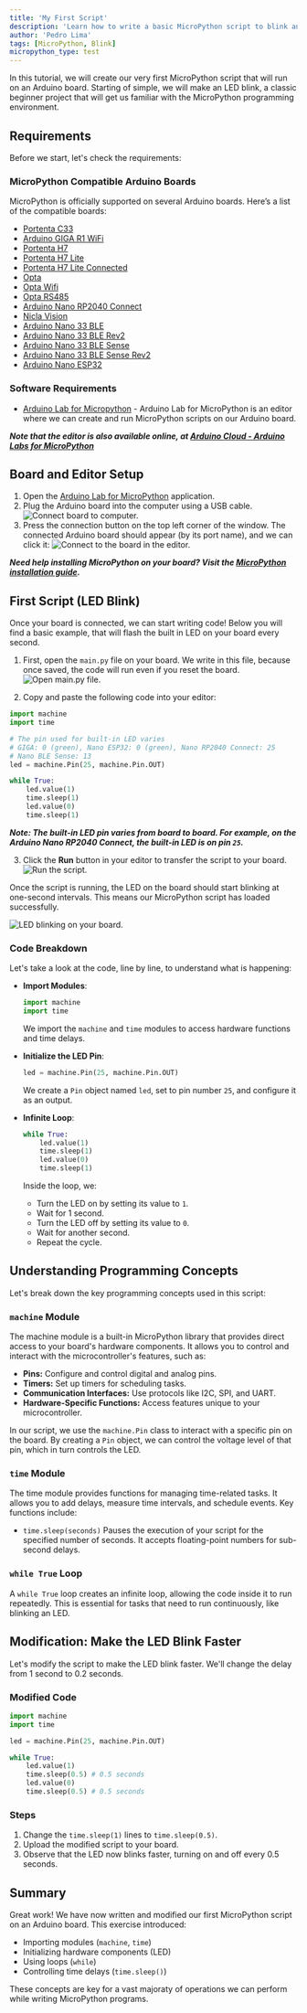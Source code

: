 ```yaml
---
title: 'My First Script'
description: 'Learn how to write a basic MicroPython script to blink an LED.'
author: 'Pedro Lima'
tags: [MicroPython, Blink]
micropython_type: test
---
```


In this tutorial, we will create our very first MicroPython script that will run on an Arduino board. Starting of simple, we will make an LED blink, a classic beginner project that will get us familiar with the MicroPython programming environment.

## Requirements

Before we start, let's check the requirements:

### MicroPython Compatible Arduino Boards

MicroPython is officially supported on several Arduino boards. Here’s a list of the compatible boards:

- [Portenta C33](https://store.arduino.cc/products/portenta-c33)
- [Arduino GIGA R1 WiFi](https://store.arduino.cc/products/arduino-giga-r1-wifi)
- [Portenta H7](https://store.arduino.cc/products/portenta-h7)
- [Portenta H7 Lite](https://store.arduino.cc/products/portenta-h7-lite)
- [Portenta H7 Lite Connected](https://store.arduino.cc/products/portenta-h7-lite-connected)
- [Opta](https://store.arduino.cc/products/opta)
- [Opta Wifi](https://store.arduino.cc/products/opta-wifi)
- [Opta RS485](https://store.arduino.cc/products/opta-rs485)
- [Arduino Nano RP2040 Connect](https://store.arduino.cc/products/arduino-nano-rp2040-connect)
- [Nicla Vision](https://store.arduino.cc/products/nicla-vision)
- [Arduino Nano 33 BLE](https://store.arduino.cc/products/arduino-nano-33-ble)
- [Arduino Nano 33 BLE Rev2](https://store.arduino.cc/products/arduino-nano-33-ble-rev2)
- [Arduino Nano 33 BLE Sense](https://store.arduino.cc/products/arduino-nano-33-ble-sense)
- [Arduino Nano 33 BLE Sense Rev2](https://store.arduino.cc/products/arduino-nano-33-ble-sense-rev2)
- [Arduino Nano ESP32](https://store.arduino.cc/products/arduino-nano-esp32)


### Software Requirements

- [Arduino Lab for Micropython](https://labs.arduino.cc/en/labs/micropython) - Arduino Lab for MicroPython is an editor where we can create and run MicroPython scripts on our Arduino board.

***Note that the editor is also available online, at [Arduino Cloud - Arduino Labs for MicroPython](https://lab-micropython.arduino.cc/)***

## Board and Editor Setup

1. Open the [Arduino Lab for MicroPython]() application.
2. Plug the Arduino board into the computer using a USB cable.
    ![Connect board to computer.](assets/usb-comp.png)
3. Press the connection button on the top left corner of the window. The connected Arduino board should appear (by its port name), and we can click it:
    ![Connect to the board in the editor.](assets/select-board-ide.png)

***Need help installing MicroPython on your board? Visit the [MicroPython installation guide]().***

## First Script (LED Blink)

Once your board is connected, we can start writing code! Below you will find a basic example, that will flash the built in LED on your board every second. 

1. First, open the `main.py` file on your board. We write in this file, because once saved, the code will run even if you reset the board.
   ![Open main.py file.](assets/open-files.png)

2. Copy and paste the following code into your editor:
  ```python
  import machine
  import time

  # The pin used for built-in LED varies
  # GIGA: 0 (green), Nano ESP32: 0 (green), Nano RP2040 Connect: 25
  # Nano BLE Sense: 13
  led = machine.Pin(25, machine.Pin.OUT)

  while True:
      led.value(1)
      time.sleep(1)
      led.value(0)
      time.sleep(1)
  ```

  ***Note: The built-in LED pin varies from board to board. For example, on the Arduino Nano RP2040 Connect, the built-in LED is on pin `25`.***

3. Click the **Run** button in your editor to transfer the script to your board.
   ![Run the script.](assets/run-script.png)

Once the script is running, the LED on the board should start blinking at one-second intervals. This means our MicroPython script has loaded successfully.

![LED blinking on your board.](assets/blink.gif)

### Code Breakdown

Let's take a look at the code, line by line, to understand what is happening:

- **Import Modules**:

  ```python
  import machine
  import time
  ```

  We import the `machine` and `time` modules to access hardware functions and time delays.

- **Initialize the LED Pin**:

  ```python
  led = machine.Pin(25, machine.Pin.OUT)
  ```

  We create a `Pin` object named `led`, set to pin number `25`, and configure it as an output.

- **Infinite Loop**:

  ```python
  while True:
      led.value(1)
      time.sleep(1)
      led.value(0)
      time.sleep(1)
  ```

  Inside the loop, we:

  - Turn the LED on by setting its value to `1`.
  - Wait for 1 second.
  - Turn the LED off by setting its value to `0`.
  - Wait for another second.
  - Repeat the cycle.

## Understanding Programming Concepts

Let's break down the key programming concepts used in this script:

### `machine` Module

The machine module is a built-in MicroPython library that provides direct access to your board's hardware components. It allows you to control and interact with the microcontroller's features, such as:

- **Pins:** Configure and control digital and analog pins.
- **Timers:** Set up timers for scheduling tasks.
- **Communication Interfaces:** Use protocols like I2C, SPI, and UART.
- **Hardware-Specific Functions:** Access features unique to your microcontroller.

In our script, we use the `machine.Pin` class to interact with a specific pin on the board. By creating a `Pin` object, we can control the voltage level of that pin, which in turn controls the LED.

### `time` Module

The time module provides functions for managing time-related tasks. It allows you to add delays, measure time intervals, and schedule events. Key functions include:

- `time.sleep(seconds)` Pauses the execution of your script for the specified number of seconds. It accepts floating-point numbers for sub-second delays.

### `while True` Loop

A `while True` loop creates an infinite loop, allowing the code inside it to run repeatedly. This is essential for tasks that need to run continuously, like blinking an LED.

## Modification: Make the LED Blink Faster

Let's modify the script to make the LED blink faster. We'll change the delay from 1 second to 0.2 seconds.

### Modified Code

```python
import machine
import time

led = machine.Pin(25, machine.Pin.OUT)

while True:
    led.value(1)
    time.sleep(0.5) # 0.5 seconds
    led.value(0)
    time.sleep(0.5) # 0.5 seconds
```

### Steps

1. Change the `time.sleep(1)` lines to `time.sleep(0.5)`.
2. Upload the modified script to your board.
3. Observe that the LED now blinks faster, turning on and off every 0.5 seconds.

## Summary

Great work! We have now written and modified our first MicroPython script on an Arduino board. This exercise introduced:

- Importing modules (`machine`, `time`)
- Initializing hardware components (LED)
- Using loops (`while`)
- Controlling time delays (`time.sleep()`)

These concepts are key for a vast majoraty of operations we can perform while writing MicroPython programs.

